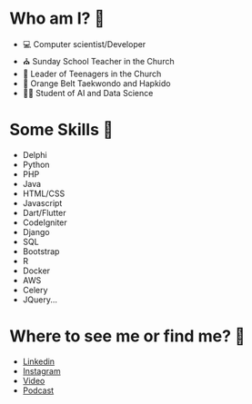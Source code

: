 # Who am I? 🤔

- 💻 Computer scientist/Developer
- ⛪ Sunday School Teacher in the Church
- 👦 Leader of Teenagers in the Church
- 🥋 Orange Belt Taekwondo and Hapkido
- 👨‍🎓 Student of AI and Data Science

# Some Skills 🤹

- Delphi
- Python
- PHP
- Java
- HTML/CSS
- Javascript
- Dart/Flutter
- CodeIgniter
- Django
- SQL
- Bootstrap
- R
- Docker
- AWS
- Celery
- JQuery...

# Where to see me or find me? 👀

- [Linkedin](https://www.linkedin.com/in/lucas-tribioli-578765102/)
- [Instagram](https://www.instagram.com/lucastribioli/)
- [Video](https://www.youtube.com/watch?v=oUe6MCjGMbw&t=1164s)
- [Podcast](https://www.scuba.dev.br/2021/11/26/o-acougueiro-que-se-tornou-dev-lucas-tribioli/)
